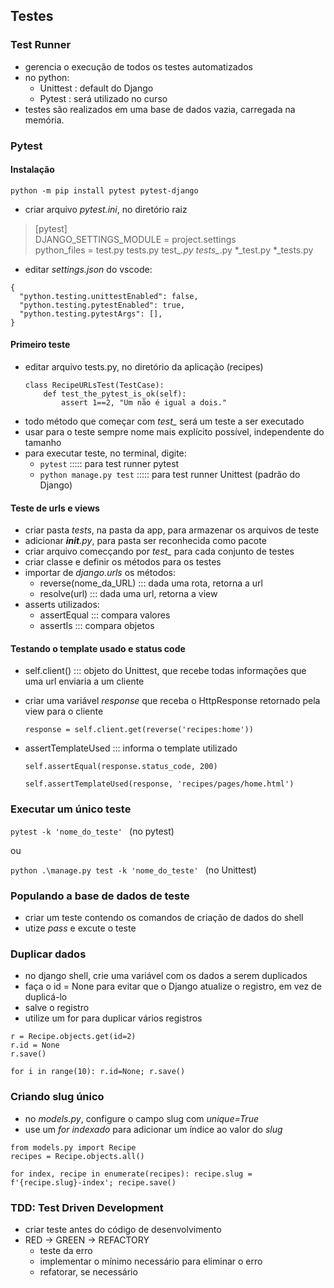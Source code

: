 ## Testes

### Test Runner

- gerencia o execução de todos os testes automatizados
- no python:
  - Unittest : default do Django
  - Pytest : será utilizado no curso
- testes são realizados em uma base de dados vazia, carregada na memória.

### Pytest

#### Instalação

   ``` python -m pip install pytest pytest-django ```
- criar arquivo *pytest.ini*,  no diretório raiz

> [pytest]<br>
> DJANGO_SETTINGS_MODULE = project.settings<br>
> python_files = test.py tests.py test_*.py tests_*.py *_test.py *_tests.py<br>

- editar *settings.json* do vscode:
```
{
  "python.testing.unittestEnabled": false,
  "python.testing.pytestEnabled": true,
  "python.testing.pytestArgs": [], 
}
```   

#### Primeiro teste

- editar arquivo tests.py, no diretório da aplicação (recipes)
    ```
    class RecipeURLsTest(TestCase):
        def test_the_pytest_is_ok(self):
            assert 1==2, "Um não é igual a dois."
    ```
- todo método que começar com *test_* será um teste a ser executado
- usar para o teste sempre nome mais explícito possível, independente do tamanho
- para executar teste, no terminal, digite:
  - ```pytest```                 ::::: para test runner pytest
  - ```python manage.py test```  ::::: para test runner Unittest (padrão do Django)
  
#### Teste de urls e views

- criar pasta *tests*, na pasta da app, para armazenar os arquivos de teste
- adicionar *__init__.py*, para pasta ser reconhecida como pacote
- criar arquivo comecçando por *test_* para cada conjunto de testes
- criar classe e definir os métodos para os testes 
- importar de *django.urls* os métodos:
  - reverse(nome_da_URL) ::: dada uma rota, retorna a url
  - resolve(url)  ::: dada uma url, retorna a view 
- asserts utilizados:
  - assertEqual ::: compara valores
  - assertIs  ::: compara objetos

#### Testando o template usado e status code

- self.client()  ::: objeto do Unittest, que recebe todas informações que uma url enviaria a um cliente
- criar uma variável *response* que receba o HttpResponse retornado pela view para o cliente

  ```response = self.client.get(reverse('recipes:home'))```

- assertTemplateUsed ::: informa o template utilizado
  
  ```self.assertEqual(response.status_code, 200)```

  ```self.assertTemplateUsed(response, 'recipes/pages/home.html')```

### Executar um único teste

  ```pytest -k 'nome_do_teste' ```   (no pytest)

  ou

  ```python .\manage.py test -k 'nome_do_teste' ```  (no Unittest)

### Populando a base de dados de teste

- criar um teste contendo os comandos de criação de dados do shell
- utize *pass* e excute o teste

### Duplicar dados
- no django shell, crie uma variável com os dados a serem duplicados
- faça o id = None para evitar que o Django atualize o registro, em vez de duplicá-lo
- salve o registro
- utilize um for para duplicar vários registros

``` 
r = Recipe.objects.get(id=2)
r.id = None
r.save()

for i in range(10): r.id=None; r.save()
```

### Criando slug único

- no *models.py*, configure o campo slug com *unique=True*
- use um *for indexado* para adicionar um índice ao valor do *slug*

```
from models.py import Recipe
recipes = Recipe.objects.all()

for index, recipe in enumerate(recipes): recipe.slug = f'{recipe.slug}-index'; recipe.save()
```

### TDD: Test Driven Development

- criar  teste antes do código de desenvolvimento
- RED -> GREEN -> REFACTORY
  - teste da erro
  - implementar o mínimo necessário para eliminar o erro
  - refatorar, se necessário
